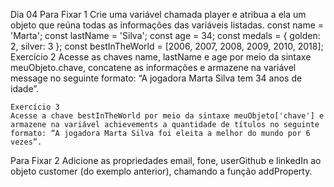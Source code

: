 Dia 04
Para Fixar 1
    Crie uma variável chamada player e atribua a ela um objeto que reúna todas as informações das variáveis listadas.
    const name = 'Marta';
    const lastName = 'Silva';
    const age = 34;
    const medals = { golden: 2, silver: 3 };
    const bestInTheWorld = [2006, 2007, 2008, 2009, 2010, 2018];
    Exercício 2
    Acesse as chaves name, lastName e age por meio da sintaxe meuObjeto.chave, concatene as informações e armazene na variável message no seguinte formato: “A jogadora Marta Silva tem 34 anos de idade”.

    Exercício 3
    Acesse a chave bestInTheWorld por meio da sintaxe meuObjeto['chave'] e armazene na variável achievements a quantidade de títulos no seguinte formato: “A jogadora Marta Silva foi eleita a melhor do mundo por 6 vezes”.

Para Fixar 2
    Adicione as propriedades email, fone, userGithub e linkedIn ao objeto customer (do exemplo anterior), chamando a função addProperty.